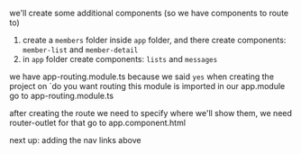 we'll create some additional components (so we have components to route to)

1. create a `members` folder inside `app` folder, and there create components: `member-list` and `member-detail`
2. in `app` folder create components: `lists` and `messages`

we have app-routing.module.ts because we said `yes` when creating the project on `do you want routing
this module is imported in our app.module
go to app-routing.module.ts 

after creating the route we need to specify where we'll show them,
we need router-outlet for that
go to app.component.html

next up: adding the nav links above
